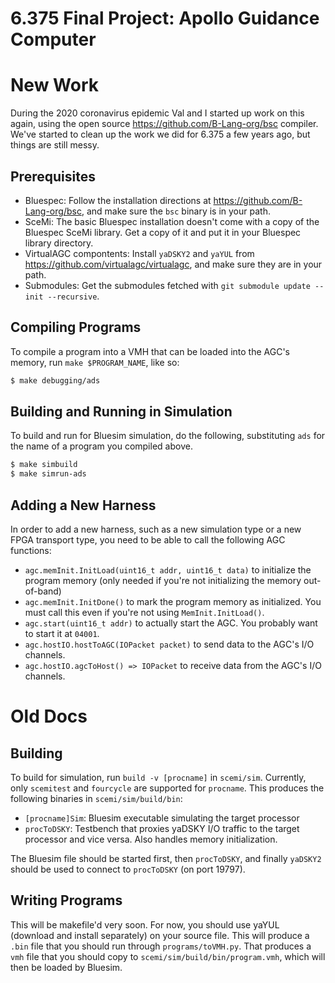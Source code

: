 6.375 Final Project: Apollo Guidance Computer
=============================================

New Work
========

During the 2020 coronavirus epidemic Val and I started up work on this again, using the open source https://github.com/B-Lang-org/bsc compiler.  We've started to clean up the work we did for 6.375 a few years ago, but things are still messy.


Prerequisites
-------------

* Bluespec: Follow the installation directions at https://github.com/B-Lang-org/bsc, and make sure the `bsc` binary is in your path.
* SceMi: The basic Bluespec installation doesn't come with a copy of the Bluespec SceMi library.  Get a copy of it and put it in your Bluespec library directory.
* VirtualAGC compontents: Install `yaDSKY2` and `yaYUL` from https://github.com/virtualagc/virtualagc, and make sure they are in your path.
* Submodules: Get the submodules fetched with `git submodule update --init --recursive`.


Compiling Programs
------------------

To compile a program into a VMH that can be loaded into the AGC's memory, run `make $PROGRAM_NAME`, like so:

```sh
$ make debugging/ads
```


Building and Running in Simulation
----------------------------------

To build and run for Bluesim simulation, do the following, substituting `ads` for the name of a program you compiled above.

```sh
$ make simbuild
$ make simrun-ads
```


Adding a New Harness
--------------------

In order to add a new harness, such as a new simulation type or a new FPGA transport type, you need to be able to call the following AGC functions:
  - `agc.memInit.InitLoad(uint16_t addr, uint16_t data)` to initialize the program memory (only needed if you're not initializing the memory out-of-band)
  - `agc.memInit.InitDone()` to mark the program memory as initialized.  You must call this even if you're not using `MemInit.InitLoad()`.
  - `agc.start(uint16_t addr)` to actually start the AGC.  You probably want to start it at `04001`.
  - `agc.hostIO.hostToAGC(IOPacket packet)` to send data to the AGC's I/O channels.
  - `agc.hostIO.agcToHost() => IOPacket` to receive data from the AGC's I/O channels.


Old Docs
========

Building
--------

To build for simulation, run `build -v [procname]` in `scemi/sim`.  Currently, only `scemitest` and `fourcycle` are supported for `procname`.  This produces the following binaries in `scemi/sim/build/bin`:
  - `[procname]Sim`: Bluesim executable simulating the target processor
  - `procToDSKY`: Testbench that proxies yaDSKY I/O traffic to the target processor and vice versa.  Also handles memory initialization.

The Bluesim file should be started first, then `procToDSKY`, and finally `yaDSKY2` should be used to connect to `procToDSKY` (on port 19797).


Writing Programs
----------------

This will be makefile'd very soon.  For now, you should use yaYUL (download and install separately) on your source file.  This will produce a `.bin` file that you should run through `programs/toVMH.py`.  That produces a `vmh` file that you should copy to `scemi/sim/build/bin/program.vmh`, which will then be loaded by Bluesim.
